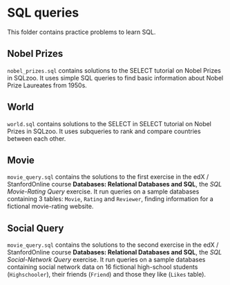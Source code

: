 # SQL queries

This folder contains practice problems to learn SQL.

## Nobel Prizes
`nobel_prizes.sql` contains solutions to the SELECT tutorial on Nobel Prizes in SQLzoo. It uses simple SQL queries to find basic information about Nobel Prize Laureates from 1950s.

## World
`world.sql` contains solutions to the SELECT in SELECT tutorial on Nobel Prizes in SQLzoo. It uses subqueries to rank and compare countries between each other.

## Movie
`movie_query.sql` contains the solutions to the first exercise in the edX / StanfordOnline course **Databases: Relational Databases and SQL**, the *SQL Movie-Rating Query* exercise. It run queries on a sample databases containing 3 tables: `Movie`, `Rating` and `Reviewer`, finding information for a fictional movie-rating website.

## Social Query
`movie_query.sql` contains the solutions to the second exercise in the edX / StanfordOnline course **Databases: Relational Databases and SQL**, the *SQL Social-Network Query* exercise. It run queries on a sample databases containing social network data on 16 fictional high-school students (`Highschooler`), their friends (`Friend`) and those they like (`Likes` table). 

